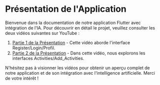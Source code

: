 # Présentation de l'Application

Bienvenue dans la documentation de notre application Flutter avec intégration de l'IA. Pour découvrir en détail le projet, veuillez consulter les deux vidéos suivantes sur YouTube :

1. [Partie 1 de la Présentation](https://youtu.be/KCqi69FzwQY) - Cette vidéo aborde l'interface Register/Login/Profil.
2. [Partie 2 de la Présentation](https://www.youtube.com/watch?v=s38CYS88rGw) - Dans cette vidéo, nous explorons les interfaces Activities/Add_Activities.

N'hésitez pas à visionner les vidéos pour obtenir un aperçu complet de notre application et de son intégration avec l'intelligence artificielle. Merci de votre intérêt !
